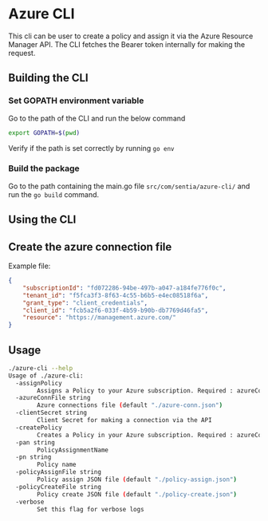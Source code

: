 # Azure CLI

This cli can be user to create a policy and assign it via the Azure Resource Manager API. The CLI fetches the Bearer token internally for making the request.

## Building the CLI

### Set GOPATH environment variable

Go to the path of the CLI and run the below command

```bash
export GOPATH=$(pwd)
```

Verify if the path is set correctly by running ```go env```

### Build the package

Go to the path containing the main.go file ```src/com/sentia/azure-cli/``` and run the ```go build``` command.

## Using the CLI

## Create the azure connection file

Example file:

```json
{
	"subscriptionId": "fd072286-94be-497b-a047-a184fe776f0c",
	"tenant_id": "f5fca3f3-8f63-4c55-b6b5-e4ec08518f6a",
	"grant_type": "client_credentials",
	"client_id": "fcb5a2f6-033f-4b59-b90b-db7769d46fa5",
	"resource": "https://management.azure.com/"
}
```

## Usage

```bash
./azure-cli --help
Usage of ./azure-cli:
  -assignPolicy
    	Assigns a Policy to your Azure subscription. Required : azureConnFile, clientSecret, policyAssignmentName, policyAssignJsonFile
  -azureConnFile string
    	Azure connections file (default "./azure-conn.json")
  -clientSecret string
    	Client Secret for making a connection via the API
  -createPolicy
    	Creates a Policy in your Azure subscription. Required : azureConnFile, clientSecret, policyName, policyCreateJsonFile
  -pan string
    	PolicyAssignmentName
  -pn string
    	Policy name
  -policyAssignFile string
    	Policy assign JSON file (default "./policy-assign.json")
  -policyCreateFile string
    	Policy create JSON file (default "./policy-create.json")
  -verbose
    	Set this flag for verbose logs
```